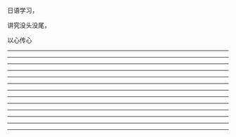 
日语学习，

讲究没头没尾，

以心传心
<hr>



<hr>



<hr>



<hr>



<hr>



<hr>




<hr>


<hr>



<hr>

<hr>



<hr>


<hr>



<hr>
